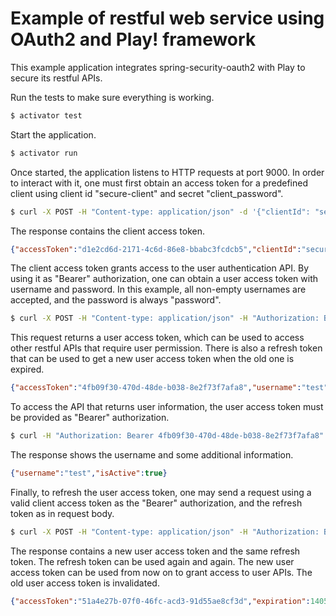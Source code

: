 Example of restful web service using OAuth2 and Play! framework
===========

This example application integrates spring-security-oauth2 with Play to secure its restful APIs.

Run the tests to make sure everything is working.

``` bash
$ activator test
```

Start the application.

``` bash
$ activator run
```

Once started, the application listens to HTTP requests at port 9000. In order to interact with it, one must first obtain an access token for a predefined client using client id "secure-client" and secret "client_password".

``` bash
$ curl -X POST -H "Content-type: application/json" -d '{"clientId": "secure-client", "clientSecret": "client_password"}' http://localhost:9000/client/authenticate
```

The response contains the client access token.

``` json
{"accessToken":"d1e2cd6d-2171-4c6d-86e8-bbabc3fcdcb5","clientId":"secure-client","expiration":1405561925380}
```

The client access token grants access to the user authentication API. By using it as "Bearer" authorization, one can obtain a user access token with username and password. In this example, all non-empty usernames are accepted, and the password is always "password".

``` bash
$ curl -X POST -H "Content-type: application/json" -H "Authorization: Bearer d1e2cd6d-2171-4c6d-86e8-bbabc3fcdcb5" -d '{"username": "test", "password": "password"}' http://localhost:9000/user/authenticate
```

This request returns a user access token, which can be used to access other restful APIs that require user permission. There is also a refresh token that can be used to get a new user access token when the old one is expired.

``` json
{"accessToken":"4fb09f30-470d-48de-b038-8e2f73f7afa8","username":"test","expiration":1405562230945,"refreshToken":"31ea8263-9876-478b-a3a6-c81a7186528a"}
```

To access the API that returns user information, the user access token must be provided as "Bearer" authorization.

``` bash
$ curl -H "Authorization: Bearer 4fb09f30-470d-48de-b038-8e2f73f7afa8" http://localhost:9000/user/get
```

The response shows the username and some additional information.

``` json
{"username":"test","isActive":true}
```

Finally, to refresh the user access token, one may send a request using a valid client access token as the "Bearer" authorization, and the refresh token as in request body.

``` bash
$ curl -X POST -H "Content-type: application/json" -H "Authorization: Bearer d1e2cd6d-2171-4c6d-86e8-bbabc3fcdcb5" -d '{"refreshToken": "31ea8263-9876-478b-a3a6-c81a7186528a"}' http://localhost:9000/user/refresh
```

The response contains a new user access token and the same refresh token. The refresh token can be used again and again. The new user access token can be used from now on to grant access to user APIs. The old user access token is invalidated.

``` json
{"accessToken":"51a4e27b-07f0-46fc-acd3-91d55ae8cf3d","expiration":1405562714483,"refreshToken":"31ea8263-9876-478b-a3a6-c81a7186528a"}
```
